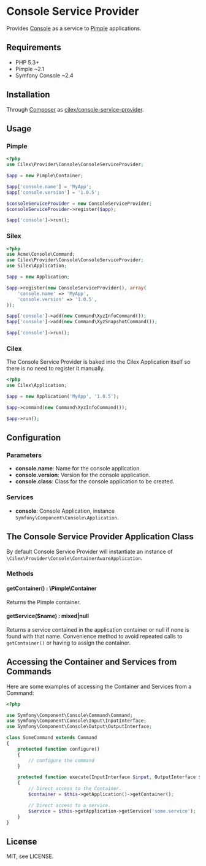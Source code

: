 Console Service Provider
========================

Provides [Console][symfony/console] as a service to [Pimple][pimple] applications.


Requirements
------------

 * PHP 5.3+
 * Pimple ~2.1
 * Symfony Console ~2.4

Installation
------------
 
Through [Composer][composer] as [cilex/console-service-provider][cilex/console-service-provider].

Usage
-----

### Pimple

```php
<?php
use Cilex\Provider\Console\ConsoleServiceProvider;

$app = new Pimple\Container;

$app['console.name'] = 'MyApp';
$app['console.version'] = '1.0.5';

$consoleServiceProvider = new ConsoleServiceProvider;
$consoleServiceProvider->register($app);

$app['console']->run();
```

### Silex

```php
<?php
use Acme\Console\Command;
use Cilex\Provider\Console\ConsoleServiceProvider;
use Silex\Application;

$app = new Application;

$app->register(new ConsoleServiceProvider(), array(
    'console.name' => 'MyApp',
    'console.version' => '1.0.5',
));

$app['console']->add(new Command\XyzInfoCommand());
$app['console']->add(new Command\XyzSnapshotCommand());

$app['console']->run();
```

### Cilex

The Console Service Provider is baked into the Cilex Application itself so
there is no need to register it manually.

```php
<?php
use Cilex\Application;

$app = new Application('MyApp', '1.0.5');

$app->command(new Command\XyzInfoCommand());

$app->run();
```

Configuration
-------------

### Parameters

 * **console.name**:
   Name for the console application.
 * **console.version**:
   Version for the console application.
 * **console.class**:
   Class for the console application to be created.

### Services

 * **console**:
   Console Application, instance `Symfony\Component\Console\Application`.


The Console Service Provider Application Class
----------------------------------------------

By default Console Service Provider will instantiate an instance of
`\Cilex\Provider\Console\ContainerAwareApplication`.

### Methods

#### getContainer() : \Pimple\Container

Returns the Pimple container.

#### getService($name) : mixed|null

Returns a service contained in the application container or null if none
is found with that name. Convenience method to avoid repeated calls to
`getContainer()` or having to assign the container.

Accessing the Container and Services from Commands
--------------------------------------------------

Here are some examples of accessing the Container and Services from a Command:

```php
<?php

use Symfony\Component\Console\Command\Command;
use Symfony\Component\Console\Input\InputInterface;
use Symfony\Component\Console\Output\OutputInterface;

class SomeCommand extends Command
{
    protected function configure()
    {
        // configure the command
    }

    protected function execute(InputInterface $input, OutputInterface $output)
    {
        // Direct access to the Container.
        $container = $this->getApplication()->getContainer();

        // Direct access to a service.
        $service = $this->getApplication->getService('some.service');
    }
}
```

License
-------

MIT, see LICENSE.

[symfony/console]: http://symfony.com/doc/current/components/console/introduction.html
[pimple]: http://pimple.sensiolabs.org
[composer]: http://getcomposer.org
[cilex/console-service-provider]: https://packagist.org/packages/cilex/console-service-provider
